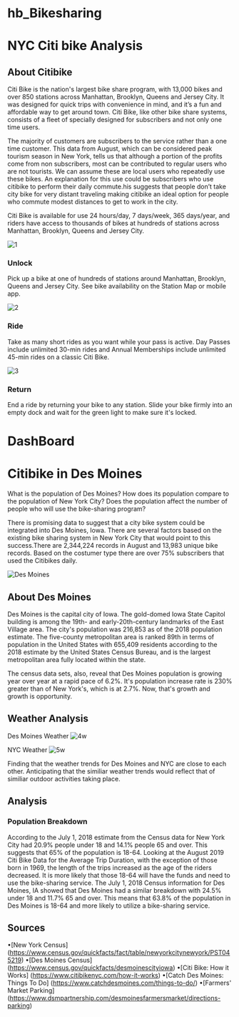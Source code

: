 # hb_Bikesharing

# NYC Citi bike  Analysis
## About Citibike

Citi Bike is the nation's largest bike share program, with 13,000 bikes and over 850 stations across Manhattan, Brooklyn, Queens and Jersey City. It was designed for quick trips with convenience in mind, and it’s a fun and affordable way to get around town.
Citi Bike, like other bike share systems, consists of a fleet of specially designed for subscribers and not only one time users. 

The majority of customers are subscribers to the service rather than a one time customer. This data from August, which can be considered peak tourism season in New York, tells us that although a portion of the profits come from non subscribers, most can be contributed to regular users who are not tourists. We can assume these are local users who repeatedly use these bikes. An explanation for this use could be subscribers who use citibike to perform their daily commute.his suggests that people don’t take city bike for very distant traveling making citibike an ideal option for people who commute modest distances to get to work in the city.

Citi Bike is available for use 24 hours/day, 7 days/week, 365 days/year, and riders have access to thousands of bikes at hundreds of stations across Manhattan, Brooklyn, Queens and Jersey City.

![1](https://github.com/hbostanchi/hb_Bikesharing/blob/master/png/Picture1.png)
### Unlock
Pick up a bike at one of hundreds of stations around Manhattan, Brooklyn, Queens and Jersey City. See bike availability on the Station Map or mobile app.


![2](https://github.com/hbostanchi/hb_Bikesharing/blob/master/png/Picture2.png)
### Ride
Take as many short rides as you want while your pass is active. Day Passes include unlimited 30-min rides and Annual Memberships include unlimited 45-min rides on a classic Citi Bike.

![3](https://github.com/hbostanchi/hb_Bikesharing/blob/master/png/Picture3.png)
### Return
End a ride by returning your bike to any station. Slide your bike firmly into an empty dock and wait for the green light to make sure it's locked.

# DashBoard
[](https://public.tableau.com/profile/halleh#!/vizhome/halleh-Bostanchi_ch14/NYCCITIBIKE?publish=yes)

# Citibike in Des Moines
What is the population of Des Moines? How does its population compare to the population of New York City? Does the population affect the number of people who will use the bike-sharing program?

There is promising data to suggest that a city bike system could be integrated into Des Moines, Iowa. There are several factors based on the existing bike sharing system in New York City that would point to this success.There are 2,344,224 records in August and 13,983 unique bike records. Based on the costumer type there are over 75% subscribers that used the Citibikes daily.

![Des Moines ](https://github.com/hbostanchi/hb_Bikesharing/blob/master/png/des%20.png)

## About Des Moines
Des Moines is the capital city of Iowa. The gold-domed Iowa State Capitol building is among the 19th- and early-20th-century landmarks of the East Village area. The city's population was 216,853 as of the 2018 population estimate. The five-county metropolitan area is ranked 89th in terms of population in the United States with 655,409 residents according to the 2018 estimate by the United States Census Bureau, and is the largest metropolitan area fully located within the state. 

The census data sets, also, reveal that Des Moines population is growing year over year at a rapid pace of 6.2%. It's population increase rate is 230% greater than of New York's, which is at 2.7%. Now, that's growth and growth is opportunity.

## Weather Analysis

Des Moines Weather 
![4w](https://github.com/hbostanchi/hb_Bikesharing/blob/master/png/4%20W.png)

NYC Weather
![5w](https://github.com/hbostanchi/hb_Bikesharing/blob/master/png/5%20W.png)

Finding that the weather trends for Des Moines and NYC are close to each other. Anticipating that the similiar weather trends would reflect that of similiar outdoor activities taking place. 

## Analysis
### Population Breakdown
According to the July 1, 2018 estimate from the Census data for New York City had 20.9% people under 18 and 14.1% people 65 and over. This suggests that 65% of the population is 18-64. Looking at the August 2019 Citi Bike Data for the Average Trip Duration, with the exception of those born in 1969, the length of the trips increased as the age of the riders decreased. It is more likely that those 18-64 will have the funds and need to use the bike-sharing service. The July 1, 2018 Census information for Des Moines, IA showed that Des Moines had a similar breakdown with 24.5% under 18 and 11.7% 65 and over. This means that 63.8% of the population in Des Moines is 18-64 and more likely to utilize a bike-sharing service.




## Sources
•[New York Census] (https://www.census.gov/quickfacts/fact/table/newyorkcitynewyork/PST045219)
•[Des Moines Census] (https://www.census.gov/quickfacts/desmoinescityiowa)
•[Citi Bike: How it Works] (https://www.citibikenyc.com/how-it-works)
•[Catch Des Moines: Things To Do] (https://www.catchdesmoines.com/things-to-do/)
•[Farmers' Market Parking] (https://www.dsmpartnership.com/desmoinesfarmersmarket/directions-parking)



